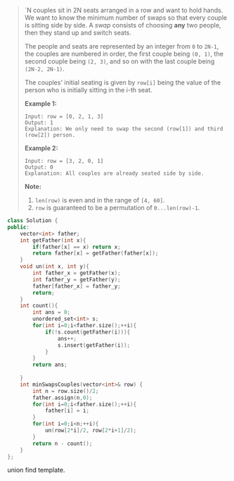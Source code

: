> `N couples sit in 2N seats arranged in a row and want to hold hands. We want to know the minimum number of swaps so that every couple is sitting side by side. A *swap* consists of choosing **any** two people, then they stand up and switch seats.
>
> The people and seats are represented by an integer from `0` to `2N-1`, the couples are numbered in order, the first couple being `(0, 1)`, the second couple being `(2, 3)`, and so on with the last couple being `(2N-2, 2N-1)`.
>
> The couples' initial seating is given by `row[i]` being the value of the person who is initially sitting in the i-th seat.
>
> **Example 1:**
>
> ```
> Input: row = [0, 2, 1, 3]
> Output: 1
> Explanation: We only need to swap the second (row[1]) and third (row[2]) person.
> ```
>
> 
>
> **Example 2:**
>
> ```
> Input: row = [3, 2, 0, 1]
> Output: 0
> Explanation: All couples are already seated side by side.
> ```
>
> 
>
> **Note:**
>
> 1. `len(row)` is even and in the range of `[4, 60]`.
> 2. `row` is guaranteed to be a permutation of `0...len(row)-1`.



```cpp
class Solution {
public:
    vector<int> father;
    int getFather(int x){
        if(father[x] == x) return x;
        return father[x] = getFather(father[x]);
    }
    void un(int x, int y){
        int father_x = getFather(x);
        int father_y = getFather(y);
        father[father_x] = father_y;
        return;
    }
    int count(){
        int ans = 0;
        unordered_set<int> s;
        for(int i=0;i<father.size();++i){
            if(!s.count(getFather(i))){
                ans++;
                s.insert(getFather(i));
            }
        }
        return ans;
        
    }
    int minSwapsCouples(vector<int>& row) {
        int n = row.size()/2;
        father.assign(n,0);
        for(int i=0;i<father.size();++i){
            father[i] = i;
        }
        for(int i=0;i<n;++i){
            un(row[2*i]/2, row[2*i+1]/2);
        }
        return n - count();
    }
};
```

union find template.

